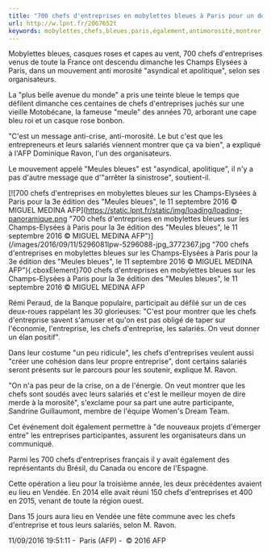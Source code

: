 ```yaml
---
title: "700 chefs d'entreprises en mobylettes bleues à Paris pour un défilé anti-morosité"
url: http://w.lpnt.fr/2067652t
keywords: mobylettes,chefs,bleues,paris,également,antimorosité,montrer,lieu,salariés,dentreprise,dentreprises,défilé,cest,700
---
```

Mobylettes bleues, casques roses et capes au vent, 700 chefs d\'entreprises venus de toute la France ont descendu dimanche les Champs Elysées à Paris, dans un mouvement anti morosité \"asyndical et apolitique\", selon ses organisateurs.

La \"plus belle avenue du monde\" a pris une teinte bleue le temps que défilent dimanche ces centaines de chefs d\'entreprises juchés sur une vieille Motobécane, la fameuse \"meule\" des années 70, arborant une cape bleu roi et un casque rose bonbon.

\"C\'est un message anti-crise, anti-morosité. Le but c\'est que les entrepreneurs et leurs salariés viennent montrer que ça va bien\", a expliqué à l\'AFP Dominique Ravon, l\'un des organisateurs.

Le mouvement appelé \"Meules bleues\" est \"asyndical, apolitique\", il n\'y a pas d\'autre message que d\'\"arrêter la sinistrose\", soutient-il.

[![700 chefs d\'entreprises en mobylettes bleues sur les Champs-Elysées à Paris pour la 3e édition des \"Meules bleues\", le 11 septembre 2016 © MIGUEL MEDINA AFP](https://static.lpnt.fr/static/img/loading/loading-panoramique.png "700 chefs d'entreprises en mobylettes bleues sur les Champs-Elysées à Paris pour la 3e édition des "Meules bleues", le 11 septembre 2016 © MIGUEL MEDINA AFP")](/images/2016/09/11/5296081lpw-5296088-jpg_3772367.jpg "700 chefs d'entreprises en mobylettes bleues sur les Champs-Elysées à Paris pour la 3e édition des "Meules bleues", le 11 septembre 2016 © MIGUEL MEDINA AFP"){.cboxElement}700 chefs d\'entreprises en mobylettes bleues sur les Champs-Elysées à Paris pour la 3e édition des \"Meules bleues\", le 11 septembre 2016 © MIGUEL MEDINA AFP

Rémi Peraud, de la Banque populaire, participait au défilé sur un de ces deux-roues rappelant les 30 glorieuses: \"C\'est pour montrer que les chefs d\'entreprise savent s\'amuser et qu\'on est pas obligé de taper sur l\'économie, l\'entreprise, les chefs d\'entreprise, les salariés. On veut donner un élan positif\".

Dans leur costume \"un peu ridicule\", les chefs d\'entreprises veulent aussi \"créer une cohésion dans leur propre entreprise\", dont certains salariés seront présents sur le parcours pour les soutenir, explique M. Ravon.

\"On n\'a pas peur de la crise, on a de l\'énergie. On veut montrer que les chefs sont soudés avec leurs salariés et c\'est le meilleur moyen de dire merde à la morosité\", s\'exclame pour sa part une autre participante, Sandrine Guillaumont, membre de l\'équipe Women\'s Dream Team.

Cet événement doit également permettre à \"de nouveaux projets d\'émerger entre\" les entreprises participantes, assurent les organisateurs dans un communiqué.

Parmi les 700 chefs d\'entreprises français il y avait également des représentants du Brésil, du Canada ou encore de l\'Espagne.

Cette opération a lieu pour la troisième année, les deux précédentes avaient eu lieu en Vendée. En 2014 elle avait réuni 150 chefs d\'entreprises et 400 en 2015, venant de toute la région ouest.

Dans 15 jours aura lieu en Vendée une fête commune avec les chefs d\'entreprise et tous leurs salariés, selon M. Ravon.

11/09/2016 19:51:11 -  Paris (AFP) -  © 2016 AFP
